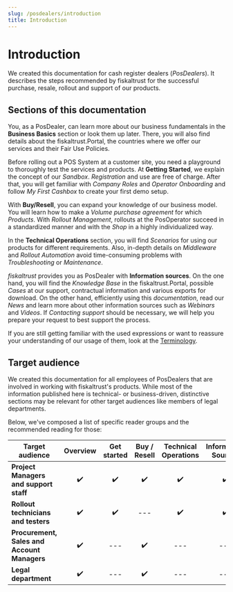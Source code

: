 ```yaml
---
slug: /posdealers/introduction
title: Introduction
---
```

# Introduction
We created this documentation for cash register dealers (_PosDealers_). It describes the steps recommended by fiskaltrust for the successful purchase, resale, rollout and support of our products.

## Sections of this documentation

You, as a PosDealer, can learn more about our business fundamentals in the **Business Basics** section or look them up later. There, you will also find details about the fiskaltrust.Portal, the countries where we offer our services and their Fair Use Policies.

Before rolling out a POS System at a customer site, you need a playground to thoroughly test the services and products. At **Getting Started**, we explain the concept of our _Sandbox_. _Registration_ and use are free of charge. After that, you will get familiar with _Company Roles_ and _Operator Onboarding_ and follow _My First Cashbox_ to create your first demo setup.

With **Buy/Resell**, you can expand your knowledge of our business model. You will learn how to make a _Volume purchase agreement_ for which _Products_. With _Rollout Management_, rollouts at the PosOperator succeed in a standardized manner and with the _Shop_ in a highly individualized way.  

In the **Technical Operations** section, you will find _Scenarios_ for using our products for different requirements. Also, in-depth details on _Middleware_ and _Rollout Automation_ avoid time-consuming problems with _Troubleshooting_ or _Maintenance_.

_fiskaltrust_ provides you as PosDealer with **Information sources**. On the one hand, you will find the _Knowledge Base_ in the fiskaltrust.Portal,
possible _Cases_ at our support, contractual information and various exports for download. On the other hand, efficiently using this _documentation_, read our _News_ and learn more about other information sources such as _Webinars_ and _Videos_. If _Contacting support_ should be necessary, we will help you prepare your request to best support the process.

If you are still getting familiar with the used expressions or want to reassure your understanding of our usage of them, look at the [Terminology](https://docs.fiskaltrust.cloud/de/docs/faq/terms).

## Target audience
We created this documentation for all employees of PosDealers that are involved in working with fiskaltrust's products. While most of the information published here is technical- or business-driven, distinctive sections may be relevant for other target audiences like members of legal departments.

Below, we've composed a list of specific reader groups and the recommended reading for those:

| Target audience                             | Overview | Get started | Buy / Resell | Technical Operations | Information Sources |
| ------------------------------------------- | :------: | :---------: | :----------: | :------------------: | :-----------------: |
| **Project Managers and support staff**      |    ✔️     |      ✔️      |      ✔️       |          ✔️           |          ✔️          |
| **Rollout technicians and testers**         |    ✔️     |      ✔️      |     ---      |          ✔️           |          ✔️          |
| **Procurement, Sales and Account Managers** |    ✔️     |     ---     |      ✔️       |         ---          |         ---         |
| **Legal department**                        |    ✔️     |     ---     |      ✔️       |         ---          |         ---         |

